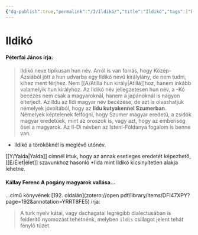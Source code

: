 ```yaml
---
{"dg-publish":true,"permalink":"/I/Ildikó/","title":"Ildikó","tags":["kutya"],"created":"2024-01-02T06:33","updated":"2024-01-02T06:33"}
---
```



# Ildikó

#### Péterfai János írja:

> Ildikó neve tipikusan hun név. Arról is van forrás, hogy Közép-Ázsiából jött a hun udvarba egy Ildikó nevű királylány, de nem tudni, kihez ment férjhez. Nem [[A/Atilla hun király\|Atillá]]hoz, hanem inkább valamelyik hun királyhoz. Az Ildikó név jellegzetesen hun név, a -Kó becézés nem csak a magyaroknál, hanem a japánoknál is nagyon elterjedt. Az Ildu az Ildi magyar név becézése, de azt is olvashatjuk némelyek jóvoltából, hogy az **Ildu kutyakennel Szumerban**. Némelyek képtelenek felfogni, hogy Szumer magyar eredetű, a zsidók magyar eredetűek, mint az oroszok is, vagy azt, hogy az emberiség ősei a magyarok. Az Il-Di névben az Isteni-Földanya fogalom is benne van.  
- Ildikó a törököknél is meglévő utónév.   

[[Y/Yalda\|Yalda]] címnél írtuk, hogy az annak esetleges eredetét képezhető, [[E/Élet\|élet]] szavunkhoz hasonló \*Ilda mint Ildikó kicsinyítetlen alakja lehetne.  

#### Kállay Ferenc A pogány magyarok vallása...  

...című könyvének [192. oldalán](zotero://open pdf/library/items/DFI47XPY?page=192&annotation=YRRT8FE5) írja:  
> A turk nyelv kátai, vagy dschagatai legrégibb dialectusában is felderítő nyomozást tehetnénk, melyben `ildis` csillagot jelent tehát fénylő tüzet.  